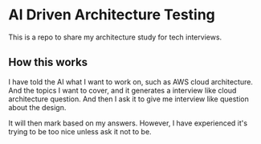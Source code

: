 # AI Driven Architecture Testing
This is a repo to share my architecture study for tech interviews.

## How this works
I have told the AI what I want to work on, such as AWS cloud architecture. And the topics I want to cover, and it generates a interview like cloud architecture question.
And then I ask it to give me interview like question about the design.

It will then mark based on my answers. However, I have experienced it's trying to be too nice unless ask it not to be.
